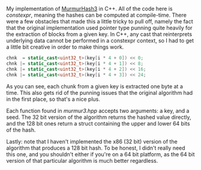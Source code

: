 My implementation of [MurmurHash3](https://github.com/PeterScott/murmur3/blob/master/murmur3.c) in C++.
All of the code here is *constexpr*, meaning the hashes can be computed at compile-time. There were a few
obstacles that made this a little tricky to pull off, namely the fact that the original implementation used
pointer type punning quite heavily for the extraction of blocks from a given key. In C++, any cast
that reinterprets underlying data cannot be performed in a constexpr context, so I had to get a little bit creative
in order to make things work.
```cpp
chnk  = static_cast<uint32_t>(key[i * 4 + 0]) << 0;
chnk |= static_cast<uint32_t>(key[i * 4 + 1]) << 8;
chnk |= static_cast<uint32_t>(key[i * 4 + 2]) << 16;
chnk |= static_cast<uint32_t>(key[i * 4 + 3]) << 24;
```
As you can see, each chunk from a given key is extracted one byte at a time. This also gets rid of the punning
issues that the original algorithm had in the first place, so that's a nice plus.

Each function found in *murmur3.hpp* accepts two arguments: a key, and a seed. The 32 bit version of the
algorithm returns the hashed value directly, and the 128 bit ones return a struct containing the upper and 
lower 64 bits of the hash.

Lastly: note that I haven't implemented the x86 (32 bit) version of the algorithm that produces a 128 bit hash.
To be honest, I didn't really need this one, and you shouldn't either if you're on a 64 bit platform, as the 
64 bit version of that particular algorithm is much better regardless. 
